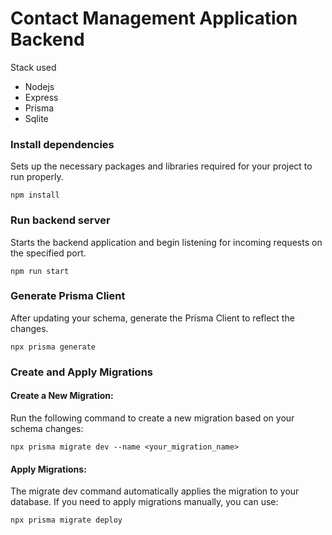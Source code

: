 # Contact Management Application Backend

Stack used
- Nodejs
- Express
- Prisma
- Sqlite

### Install dependencies
Sets up the necessary packages and libraries required for your project to run properly.
```
npm install
```

### Run backend server
Starts the backend application and begin listening for incoming requests on the specified port.
```
npm run start
```

### Generate Prisma Client
After updating your schema, generate the Prisma Client to reflect the changes.
```
npx prisma generate
```

### Create and Apply Migrations

#### Create a New Migration:
Run the following command to create a new migration based on your schema changes:

```
npx prisma migrate dev --name <your_migration_name>
```

#### Apply Migrations:
The migrate dev command automatically applies the migration to your database. If you need to apply migrations manually, you can use:
```
npx prisma migrate deploy
```